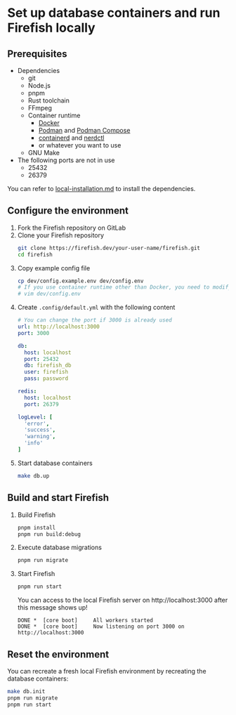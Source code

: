 # Set up database containers and run Firefish locally

## Prerequisites

- Dependencies
  - git
  - Node.js
  - pnpm
  - Rust toolchain
  - FFmpeg
  - Container runtime
    - [Docker](https://docs.docker.com/get-docker/)
    - [Podman](https://podman.io/docs/installation) and [Podman Compose](https://github.com/containers/podman-compose)
    - [containerd](https://github.com/containerd/containerd) and [nerdctl](https://github.com/containerd/nerdctl)
    - or whatever you want to use
  - GNU Make
- The following ports are not in use
  - 25432
  - 26379

You can refer to [local-installation.md](./local-installation.md) to install the dependencies.

## Configure the environment

1. Fork the Firefish repository on GitLab
1. Clone your Firefish repository
    ```sh
    git clone https://firefish.dev/your-user-name/firefish.git
    cd firefish
    ```
1. Copy example config file
    ```sh
    cp dev/config.example.env dev/config.env
    # If you use container runtime other than Docker, you need to modify the "COMPOSE" variable
    # vim dev/config.env
    ```
1. Create `.config/default.yml` with the following content
    ```yaml
    # You can change the port if 3000 is already used
    url: http://localhost:3000
    port: 3000

    db:
      host: localhost
      port: 25432
      db: firefish_db
      user: firefish
      pass: password

    redis:
      host: localhost
      port: 26379

    logLevel: [
      'error',
      'success',
      'warning',
      'info'
    ]
    ```
1. Start database containers
    ```sh
    make db.up
    ```

## Build and start Firefish

1. Build Firefish
    ```sh
    pnpm install
    pnpm run build:debug
    ```
1. Execute database migrations
    ```sh
    pnpm run migrate
    ```
1. Start Firefish
    ```sh
    pnpm run start
    ```
    You can access to the local Firefish server on http://localhost:3000 after this message shows up!
    ```
    DONE *  [core boot]     All workers started
    DONE *  [core boot]     Now listening on port 3000 on http://localhost:3000
    ```

## Reset the environment

You can recreate a fresh local Firefish environment by recreating the database containers:

```sh
make db.init
pnpm run migrate
pnpm run start
```
